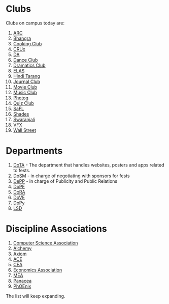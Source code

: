 <!-- TITLE: Student Organisations -->
<!-- SUBTITLE: Recognised student organisations at BITS Hyderabad are mostly of three types - clubs, which are usually focussed on extracurricular activities like dance, music, and drama. Departments, which primarily work for the fests ARENA, ATMOS, and Pearl. Technical Associations and Clubs are focussed on working in a specific area of science or technology.  -->

# Clubs
Clubs on campus today are:
1.  [ARC](/orgs/arc) 
2.  [Bhangra](/orgs/bhangra)
3.  [Cooking Club](/orgs/cooking-club)
4.  [CRUx](/orgs/crux)
5.  [DA](/orgs/da) 
6.  [Dance Club](/orgs/dance-club) 
7.  [Dramatics Club](/orgs/dramatics-club)
8.  [ELAS](/orgs/elas) 
9.  [Hindi Tarang](/orgs/hindi-tarang)
10. [Journal Club](/orgs/journal-club) 
11. [Movie Club](/orgs/movie-club)
12. [Music Club](/orgs/music-club)
13. [Photog](/orgs/photog)
14. [Quiz Club](/orgs/quiz-club)
15. [SaFL](/orgs/safl)
16. [Shades](/orgs/shades)
17. [Swaranjali](/orgs/swaranjali)
18. [VFX](/orgs/vfx)
19. [Wall Street](/orgs/wall-street)
# Departments
1. [DoTA](/orgs/dota) - The department that handles websites, posters and apps related to fests.
2. [DoSM](/orgs/dosm) - in charge of negotiating with sponsors for fests
3. [DePP](/orgs/depp) - in charge of Publicity and Public Relations
4. [DoPE](/orgs/dope)
5. [DoRA](/orgs/dora) 
6. [DoVE](/orgs/dove) 
7. [DoPy](/orgs/dopy) 
8. [LSD](/orgs/lsd)

# Discipline Associations
1. [Computer Science Association](/orgs/csa)
2. [Alchemy](/orgs/alchemy/)
3. [Axiom](/orgs/axiom)
4. [ACE](/orgs/ace)
5. [CEA](/orgs/cea)
6. [Economics Association](/orgs/eco-assoc)
7.  [MEA](/orgs/mea)
8.  [Panacea](/orgs/panacea)
9.  [PhOEnix](/orgs/phoenix)


The list will keep expanding.